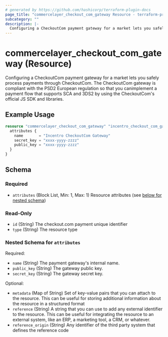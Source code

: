 ```yaml
---
# generated by https://github.com/hashicorp/terraform-plugin-docs
page_title: "commercelayer_checkout_com_gateway Resource - terraform-provider-commercelayer"
subcategory: ""
description: |-
  Configuring a CheckoutCom payment gateway for a market lets you safely process payments through CheckoutCom. The CheckoutCom gateway is compliant with the PSD2 European regulation so that you canimplement a payment flow that supports SCA and 3DS2 by using the CheckoutCom's official JS SDK and libraries.
---
```


# commercelayer_checkout_com_gateway (Resource)

Configuring a CheckoutCom payment gateway for a market lets you safely process payments through CheckoutCom. The CheckoutCom gateway is compliant with the PSD2 European regulation so that you canimplement a payment flow that supports SCA and 3DS2 by using the CheckoutCom's official JS SDK and libraries.

## Example Usage

```terraform
resource "commercelayer_checkout_com_gateway" "incentro_checkout_com_gateway" {
  attributes {
    name       = "Incentro CheckoutCom Gateway"
    secret_key = "xxxx-yyyy-zzzz"
    public_key = "xxxx-yyyy-zzzz"
  }
}
```

<!-- schema generated by tfplugindocs -->
## Schema

### Required

- `attributes` (Block List, Min: 1, Max: 1) Resource attributes (see [below for nested schema](#nestedblock--attributes))

### Read-Only

- `id` (String) The checkout.com payment unique identifier
- `type` (String) The resource type

<a id="nestedblock--attributes"></a>
### Nested Schema for `attributes`

Required:

- `name` (String) The payment gateway's internal name.
- `public_key` (String) The gateway public key.
- `secret_key` (String) The gateway secret key.

Optional:

- `metadata` (Map of String) Set of key-value pairs that you can attach to the resource. This can be useful for storing additional information about the resource in a structured format
- `reference` (String) A string that you can use to add any external identifier to the resource. This can be useful for integrating the resource to an external system, like an ERP, a marketing tool, a CRM, or whatever.
- `reference_origin` (String) Any identifier of the third party system that defines the reference code
